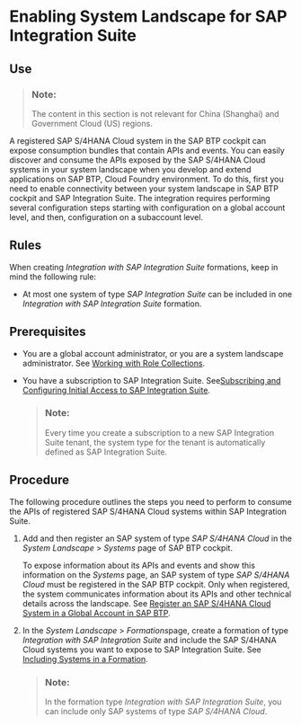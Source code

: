 <!-- loioa14c2769117043afb4e56da12d5ea885 -->

# Enabling System Landscape for SAP Integration Suite



<a name="loioa14c2769117043afb4e56da12d5ea885__section_g21_b52_lcc"/>

## Use

> ### Note:  
> The content in this section is not relevant for China \(Shanghai\) and Government Cloud \(US\) regions.

A registered SAP S/4HANA Cloud system in the SAP BTP cockpit can expose consumption bundles that contain APIs and events. You can easily discover and consume the APIs exposed by the SAP S/4HANA Cloud systems in your system landscape when you develop and extend applications on SAP BTP, Cloud Foundry environment. To do this, first you need to enable connectivity between your system landscape in SAP BTP cockpit and SAP Integration Suite. The integration requires performing several configuration steps starting with configuration on a global account level, and then, configuration on a subaccount level.



<a name="loioa14c2769117043afb4e56da12d5ea885__section_apz_d52_lcc"/>

## Rules

When creating *Integration with SAP Integration Suite* formations, keep in mind the following rule:

-   At most one system of type *SAP Integration Suite* can be included in one *Integration with SAP Integration Suite* formation.




## Prerequisites

-   You are a global account administrator, or you are a system landscape administrator. See [Working with Role Collections](../50-administration-and-ops/working-with-role-collections-393ea0b.md).

-   You have a subscription to SAP Integration Suite. See[Subscribing and Configuring Initial Access to SAP Integration Suite](https://help.sap.com/docs/integration-suite/sap-integration-suite/subscribing-to-integration-suite?version=CLOUD).

    > ### Note:  
    > Every time you create a subscription to a new SAP Integration Suite tenant, the system type for the tenant is automatically defined as SAP Integration Suite.




<a name="loioa14c2769117043afb4e56da12d5ea885__section_npx_bbl_xbc"/>

## Procedure

The following procedure outlines the steps you need to perform to consume the APIs of registered SAP S/4HANA Cloud systems within SAP Integration Suite.

1.  Add and then register an SAP system of type *SAP S/4HANA Cloud* in the *System Landscape* \> *Systems* page of SAP BTP cockpit.

    To expose information about its APIs and events and show this information on the *Systems* page, an SAP system of type *SAP S/4HANA Cloud* must be registered in the SAP BTP cockpit. Only when registered, the system communicates information about its APIs and other technical details across the landscape. See [Register an SAP S/4HANA Cloud System in a Global Account in SAP BTP](register-an-sap-s-4hana-cloud-system-in-a-global-account-in-sap-btp-28171b6.md).

2.  In the *System Landscape* \> *Formations*page, create a formation of type *Integration with SAP Integration Suite* and include the SAP S/4HANA Cloud systems you want to expose to SAP Integration Suite. See [Including Systems in a Formation](including-systems-in-a-formation-68b04fa.md).

    > ### Note:  
    > In the formation type *Integration with SAP Integration Suite*, you can include only SAP systems of type *SAP S/4HANA Cloud*.


